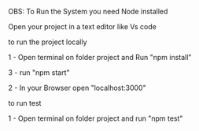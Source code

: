 OBS: To Run the System you need Node installed

Open your project in a text editor like Vs code

to run the project locally

1 - Open terminal on folder project and Run "npm install"

3 - run "npm start"

2 - In your Browser open "localhost:3000"

to run test

1 - Open terminal on folder project and run "npm test"